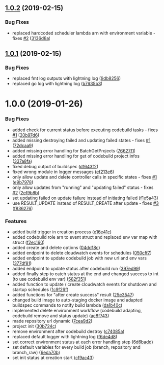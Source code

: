 ## [1.0.2](https://github.com/auto-staging/builder/compare/1.0.1...1.0.2) (2019-02-15)


### Bug Fixes

* replaced hardcoded scheduler lambda arn with environment variable - fixes [#2](https://github.com/auto-staging/builder/issues/2) ([3136d8a](https://github.com/auto-staging/builder/commit/3136d8a))

## [1.0.1](https://github.com/auto-staging/builder/compare/1.0.0...1.0.1) (2019-02-15)


### Bug Fixes

* replaced fmt log outputs with lightning log ([9db8256](https://github.com/auto-staging/builder/commit/9db8256))
* replaced go log with lightning log ([b7635b3](https://github.com/auto-staging/builder/commit/b7635b3))

# 1.0.0 (2019-01-26)


### Bug Fixes

* added check for current status before executing codebuild tasks - fixes [#1](https://github.com/auto-staging/builder/issues/1) ([30b97d6](https://github.com/auto-staging/builder/commit/30b97d6))
* added missing destroying failed and updating failed states - fixes [#1](https://github.com/auto-staging/builder/issues/1) ([72dcaa9](https://github.com/auto-staging/builder/commit/72dcaa9))
* added missing error handling for BatchGetProjects ([76627f1](https://github.com/auto-staging/builder/commit/76627f1))
* added missing error handling for get of codebuild project infos ([337a8fa](https://github.com/auto-staging/builder/commit/337a8fa))
* fixed debug output of buildspec ([d1643f2](https://github.com/auto-staging/builder/commit/d1643f2))
* fixed wrong module in logger messages ([ef213e6](https://github.com/auto-staging/builder/commit/ef213e6))
* only allow update and delete controller calls in specific states - fixes [#1](https://github.com/auto-staging/builder/issues/1) ([e9b7978](https://github.com/auto-staging/builder/commit/e9b7978))
* only allow updates from "running" and "updating failed" status - fixes [#2](https://github.com/auto-staging/builder/issues/2) ([2ef9b8b](https://github.com/auto-staging/builder/commit/2ef9b8b))
* set updating failed on update failure instead of initiating failed ([f1e5a43](https://github.com/auto-staging/builder/commit/f1e5a43))
* use RESULT_UPDATE instead of RESULT_CREATE after update - fixes [#3](https://github.com/auto-staging/builder/issues/3) ([f836276](https://github.com/auto-staging/builder/commit/f836276))


### Features

* added build trigger in creation process ([e16e41c](https://github.com/auto-staging/builder/commit/e16e41c))
* added codebuild role arn to event struct and replaced env var map with struct ([f2ec160](https://github.com/auto-staging/builder/commit/f2ec160))
* added create and delete options ([04dd18c](https://github.com/auto-staging/builder/commit/04dd18c))
* added endpoint to delete cloudwatch events for schedules ([050cff7](https://github.com/auto-staging/builder/commit/050cff7))
* added endpoint to update codebuild job with new url and env vars ([377df81](https://github.com/auto-staging/builder/commit/377df81))
* added endpoint to update status after codebuild run ([397ed99](https://github.com/auto-staging/builder/commit/397ed99))
* added finally step to catch status at the end and changed success to int (to use codebuild env var) ([582f351](https://github.com/auto-staging/builder/commit/582f351))
* added function to update / create cloudwatch events for shutdown and startup schedules ([1c9f26f](https://github.com/auto-staging/builder/commit/1c9f26f))
* added functions for "after create success" result ([25e3547](https://github.com/auto-staging/builder/commit/25e3547))
* changed build image to auto-staging docker image and adapted buildspec commands to notify build lambda ([da1b40c](https://github.com/auto-staging/builder/commit/da1b40c))
* implemented delete environment workflow (codebuild adapting, codebuild remove and status update) ([ac8f743](https://github.com/auto-staging/builder/commit/ac8f743))
* made repository url dynamic ([7cea9d2](https://github.com/auto-staging/builder/commit/7cea9d2))
* project init ([30b724c](https://github.com/auto-staging/builder/commit/30b724c))
* remove environment after codebuild destroy ([c74085a](https://github.com/auto-staging/builder/commit/c74085a))
* replaced default logger with lightning log ([f6de4d8](https://github.com/auto-staging/builder/commit/f6de4d8))
* set correct environment status at each error handling step ([6d6badd](https://github.com/auto-staging/builder/commit/6d6badd))
* set default variables for every build job (branch, repository and branch_raw) ([6eda70b](https://github.com/auto-staging/builder/commit/6eda70b))
* set init status at creation start ([cf9ac43](https://github.com/auto-staging/builder/commit/cf9ac43))
